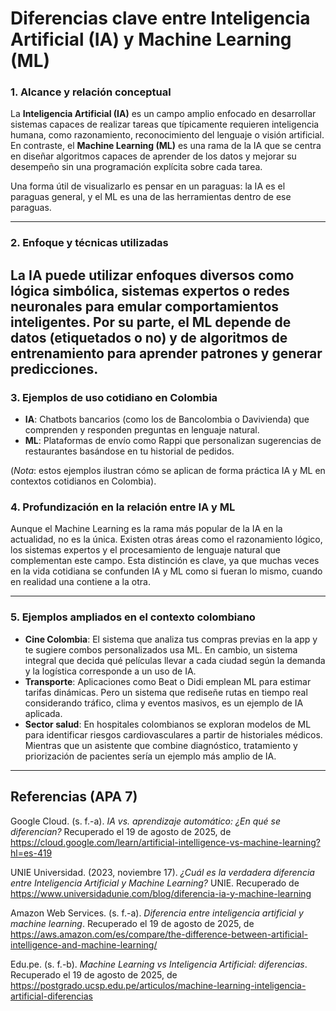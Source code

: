 # Diferencias clave entre Inteligencia Artificial (IA) y Machine Learning (ML)

### 1. Alcance y relación conceptual  
La **Inteligencia Artificial (IA)** es un campo amplio enfocado en desarrollar sistemas capaces de realizar tareas que típicamente requieren inteligencia humana, como razonamiento, reconocimiento del lenguaje o visión artificial. En contraste, el **Machine Learning (ML)** es una rama de la IA que se centra en diseñar algoritmos capaces de aprender de los datos y mejorar su desempeño sin una programación explícita sobre cada tarea.

Una forma útil de visualizarlo es pensar en un paraguas: la IA es el paraguas general, y el ML es una de las herramientas dentro de ese paraguas.

---

### 2. Enfoque y técnicas utilizadas  
La IA puede utilizar enfoques diversos como lógica simbólica, sistemas expertos o redes neuronales para emular comportamientos inteligentes. Por su parte, el ML depende de datos (etiquetados o no) y de algoritmos de entrenamiento para aprender patrones y generar predicciones.
---

### 3. Ejemplos de uso cotidiano en Colombia  
- **IA**: Chatbots bancarios (como los de Bancolombia o Davivienda) que comprenden y responden preguntas en lenguaje natural.  
- **ML**: Plataformas de envío como Rappi que personalizan sugerencias de restaurantes basándose en tu historial de pedidos.

(*Nota*: estos ejemplos ilustran cómo se aplican de forma práctica IA y ML en contextos cotidianos en Colombia).

### 4. Profundización en la relación entre IA y ML  
Aunque el Machine Learning es la rama más popular de la IA en la actualidad, no es la única. Existen otras áreas como el razonamiento lógico, los sistemas expertos y el procesamiento de lenguaje natural que complementan este campo. Esta distinción es clave, ya que muchas veces en la vida cotidiana se confunden IA y ML como si fueran lo mismo, cuando en realidad una contiene a la otra.

---

### 5. Ejemplos ampliados en el contexto colombiano  
- **Cine Colombia**: El sistema que analiza tus compras previas en la app y te sugiere combos personalizados usa ML. En cambio, un sistema integral que decida qué películas llevar a cada ciudad según la demanda y la logística corresponde a un uso de IA.  
- **Transporte**: Aplicaciones como Beat o Didi emplean ML para estimar tarifas dinámicas. Pero un sistema que rediseñe rutas en tiempo real considerando tráfico, clima y eventos masivos, es un ejemplo de IA aplicada.  
- **Sector salud**: En hospitales colombianos se exploran modelos de ML para identificar riesgos cardiovasculares a partir de historiales médicos. Mientras que un asistente que combine diagnóstico, tratamiento y priorización de pacientes sería un ejemplo más amplio de IA.


---

##  Referencias (APA 7)

Google Cloud. (s. f.-a). *IA vs. aprendizaje automático: ¿En qué se diferencian?* Recuperado el 19 de agosto de 2025, de https://cloud.google.com/learn/artificial-intelligence-vs-machine-learning?hl=es-419

UNIE Universidad. (2023, noviembre 17). *¿Cuál es la verdadera diferencia entre Inteligencia Artificial y Machine Learning?* UNIE. Recuperado de https://www.universidadunie.com/blog/diferencia-ia-y-machine-learning

Amazon Web Services. (s. f.-a). *Diferencia entre inteligencia artificial y machine learning*. Recuperado el 19 de agosto de 2025, de https://aws.amazon.com/es/compare/the-difference-between-artificial-intelligence-and-machine-learning/

Edu.pe. (s. f.-b). *Machine Learning vs Inteligencia Artificial: diferencias*. Recuperado el 19 de agosto de 2025, de https://postgrado.ucsp.edu.pe/articulos/machine-learning-inteligencia-artificial-diferencias

